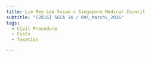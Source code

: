 ```yaml
---
title: Lim Mey Lee Susan v Singapore Medical Council 
subtitle: "[2016] SGCA 14 / 09\_March\_2016"
tags:
  - Civil Procedure
  - Costs
  - Taxation

---
```


